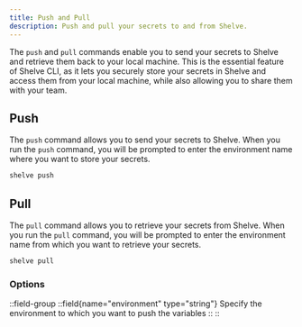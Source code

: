 ```yaml
---
title: Push and Pull
description: Push and pull your secrets to and from Shelve.
---
```


The `push` and `pull` commands enable you to send your secrets to Shelve and retrieve them back to your local machine. This is the essential feature of Shelve CLI, as it lets you securely store your secrets in Shelve and access them from your local machine, while also allowing you to share them with your team.

## Push

The `push` command allows you to send your secrets to Shelve. When you run the `push` command, you will be prompted to enter the environment name where you want to store your secrets.

```bash [terminal]
shelve push
```

## Pull

The `pull` command allows you to retrieve your secrets from Shelve. When you run the `pull` command, you will be prompted to enter the environment name from which you want to retrieve your secrets.

```bash [terminal]
shelve pull
```

### Options

::field-group
  ::field{name="environment" type="string"}
  Specify the environment to which you want to push the variables
  ::
::
